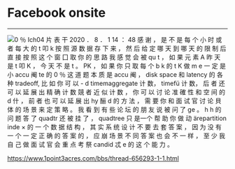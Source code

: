 # Facebook onsite



---

![0 ％ Ich04 片 表 干 2020 ． 8 ． 1 14 ： 48 感 谢 ， 是 不 是 每 个 小 时 或 者 每 大 的 t 叩 k 按 照 源 数 据 存 下 来 ， 然 后 给 定 哪 天 到 哪 天 的 限 制 后 直 接 按 照 这 个 窗 囗 取 你 的 思 路 我 感 觉 会 被 qu t ， 如 果 元 素 A 昨 天 是 t 叩 K ， 今 天 不 是 t 。 PK ， 如 果 你 只 取 每 个 b k 的 t K 做 m e 一 定 是 小 accu 阉 te 的 0 ％ 这 道 题 本 质 是 accu 阉 ， disk space 和 latency 的 各 种 tradeoff, 比 如 你 可 以 - d timemaggregate 计 数， timefü 计 数， 后 者 还 可 以 延 展 出 精 确 计 数 競 者 近 似 计 数 ， 你 可 以 讨 论 准 確 性 和 空 间 的 d 什 ， 前 者 也 可 以 延 展 出 hy 酾 d 的 方 法 ， 需 要 你 和 面 试 官 讨 论 貝 体 的 场 景 来 定 策 略 。 我 看 到 有 些 论 坛 的 朋 友 说 被 问 了 ge 。 h h 的 问 题 答 了 quadtr 还 被 挂 了 ， quadtree 只 是一个 帮 助 你 做 动 ärepartition inde × 的 一 个 数 据 结 构 ， 其 实 系 统 设 计 不 要 去 套 答 案 ， 因 为 没 有 一 个 一 定 正 确 的 答 案 的 ， 应 崩 场 景 不 同 答 案 也 会 不 一 样 ， 至 少 我 自 己 做 面 试 官 会 重 点 考 祭 candid 忒 e 的 这 个 能 力 。 ](../../media/Steam^JCollection-Leaderboard-Facebook-onsite-image1.png)





<https://www.1point3acres.com/bbs/thread-656293-1-1.html>

